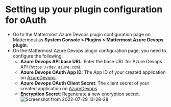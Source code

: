 # Setting up your plugin configuration for oAuth

  - Go to the Mattermost Azure Devops plugin configuration page on Mattermost as **System Console > Plugins > Mattermost Azure Devops plugin**.
  - On the Mattermost Azure Devops plugin configuration page, you need to configure the following:
    - **Azure Devops API base URL**: Enter the base URL for Azure Devops API (`https://dev.azure.com`).
    - **Azure Devops OAuth App ID**: The App ID of your created application on [AzureDevops](https://app.vsaex.visualstudio.com).
    - **Azure Devops OAuth Client Secret**: The client secret of your created application on [AzureDevops](https://app.vsaex.visualstudio.com).
    - **Encryption Secret**: Regenerate a new encryption secret.
      ![Screenshot from 2022-07-29 13-28-28](https://user-images.githubusercontent.com/100013900/181712756-c235fad3-e978-45c3-894a-5834832b872a.png)
